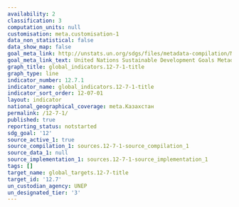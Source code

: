 ```yaml
---
availability: 2
classification: 3
computation_units: null
customisation: meta.customisation-1
data_non_statistical: false
data_show_map: false
goal_meta_link: http://unstats.un.org/sdgs/files/metadata-compilation/Metadata-Goal-12.pdf
goal_meta_link_text: United Nations Sustainable Development Goals Metadata (pdf 782kB)
graph_title: global_indicators.12-7-1-title
graph_type: line
indicator_number: 12.7.1
indicator_name: global_indicators.12-7-1-title
indicator_sort_order: 12-07-01
layout: indicator
national_geographical_coverage: meta.Казахстан
permalink: /12-7-1/
published: true
reporting_status: notstarted
sdg_goal: '12'
source_active_1: true
source_compilation_1: sources.12-7-1-source_compilation_1
source_data_1: null
source_implementation_1: sources.12-7-1-source_implementation_1
tags: []
target_name: global_targets.12-7-title
target_id: '12.7'
un_custodian_agency: UNEP
un_designated_tier: '3'
---
```

